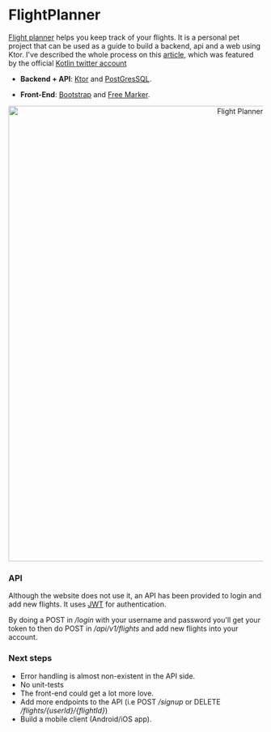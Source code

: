 # FlightPlanner

[Flight planner](https://theflightplanner.herokuapp.com/) helps you keep track of your flights. It is a personal pet project that can be used as a guide to build a backend, api and a web using Ktor. I've described the whole process on this [article](https://www.rafagarcia.dev/development/building-a-backend-an-api-and-a-web-client-using-ktor/), which was featured by the official [Kotlin twitter account](https://twitter.com/kotlin/status/1384900249630740482) 
 
* **Backend + API**: [Ktor](https://ktor.io/) and [PostGresSQL](https://www.postgresql.org/). 

* **Front-End**: [Bootstrap](https://getbootstrap.com/) and [Free Marker](https://freemarker.apache.org/).

<p align="center">
<img width="900" alt="Flight Planner" src="https://user-images.githubusercontent.com/6362660/67637968-cfd4d600-f8d7-11e9-80e9-e042648f3309.png">
</>

### API
Although the website does not use it, an API has been provided to login and add new flights. It uses [JWT](https://jwt.io/introduction/) for authentication. 

By doing a POST in */login* with your username and password you'll get your token to then do POST in */api/v1/flights* and add new flights into your account.

### Next steps
* Error handling is almost non-existent in the API side.
* No unit-tests
* The front-end could get a lot more love.
* Add more endpoints to the API (i.e POST */signup* or DELETE */flights/{userId}/{flightId}*)
* Build a mobile client (Android/iOS app). 

